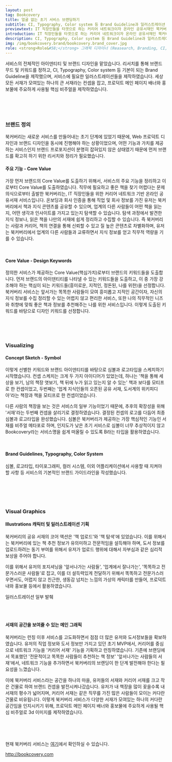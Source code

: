 ```yaml
---
layout: post
tag: Bookcovery
title: 얼굴 없는 초기 서비스 브랜딩하기
subtitle: CI, Typography, Color system 등 Brand Guideline과 일러스트레이션
previewtext: IT 직장인들을 타겟으로 하는 커리어 네트워크이자 온라인 공유서재인 북커버리의 브랜딩 작업입니다. CI, Typography, Color system 등 기본이 되는 Brand Guideline을 잡고, 서비스에 다양하게 사용될 일러스트레이션을 제작하였습니다. 아이덴티티 디자인을 진행하였습니다.
introduction: IT 직장인들을 타겟으로 하는 커리어 네트워크이자 온라인 공유서재인 북커버리의 브랜딩 작업입니다. Book과 Discovery를 합친 Bookcovery(북커버리)는 네트워킹을 통해 직무적으로 필요한 책을 발견, 탐색할 수 있게 해주는 서비스입니다. CI, Typography, Color system 등 기본이 되는 Brand Guideline을 잡고, 서비스에 다양하게 사용될 일러스트레이션을 제작하였습니다. 아이덴티티 디자인을 진행하였습니다.
description: CI, Typography, Color system 등 Brand Guideline과 일러스트레이션
img: /img/bookcovery.brand/bookcovery.brand_cover.jpg
role: <strong>Role&#58;</strong> 그래픽 디자이너 (Reasearch, Branding, CI, Brand Guidelines, Illustrations, Visual Graphics) <br> <strong>Advisor&#58;</strong> PM&디자이너 1명 <br> <strong>Date&#58;</strong> Feb 2020 ~ Apr 2021 <br> <strong>Tools&#58;</strong> Figma, Illustrator, Photoshop, Cinema4D, Lightroom
---
```


서비스의 전체적인 아이덴티티 및 브랜드 디자인을 맡았습니다. 리서치를 통해 브랜드 무드 및 키워드를 정하고, CI, Typography, Color system 등 기본이 되는 Brand Guideline을 제작했으며, 서비스에 필요한 일러스트레이션들을 제작하였습니다. 세상 모든 서재가 모여있는 하나의 큰 서재라는 컨셉을 잡고, 프로덕트 메인 페이지 배너와 홍보물에 주요하게 사용될 핵심 비주얼을 제작하였습니다.

<br><br><br>

### 브랜드 정의

북커버리는 새로운 서비스를 만들어내는 초기 단계에 있었기 때문에, Web 프로덕트 디자인과 브랜드 디자인을 동시에 진행해야 하는 상황이었으며, 어떤 기능과 가치를 제공하는 서비스인지 브랜드 프로포지션이 분명히 잡혀있지 않은 상태였기 때문에 먼저 브랜드를 확고히 하기 위한 리서치와 정리가 필요했습니다. 

#### 주요 기능 - Core Value

가장 먼저 브랜드의 Core Value를 도출하기 위해서, 서비스의 주요 기능을 정리하고 이로부터 Core Value를 도출하였습니다. 직무에 필요하고 좋은 책을 찾기 어렵다는 문제의식으로부터 출발한 북커버리는, IT 직장인들을 위한 커리어 네트워크 기반 온라인 공유서재 서비스입니다. 온보딩과 회사 인증을 통해 직업 및 회사 정보를 가진 유저는 북커버리에서 책과 지식 콘텐츠를 공유할 수 있으며, 업계의 다른 사람들이 어떤 책을 읽는지, 어떤 생각과 인사이트를 가지고 있는지 탐색할 수 있습니다. 탐색 과정에서 발견한 지식 정보나, 읽은 책을 나만의 서재에 쉽게 정리하고 수집할 수 있습니다. 
즉 북커버리는 사람과 커리어, 책의 연결을 통해 신뢰할 수 있고 질 높은 콘텐츠로 차별화하며, 유저는 북커버리에서 업계의 다른 사람들과 교류하면서 지식 정보를 얻고 직무적 역량을 기를 수 있습니다. 

<div class="img_row">
	<img class="col three" src="
    {{ site.baseurl }}/img/bookcovery.brand/bookcovery.brand.01.jpg" alt="" title="bookcovery.brand.01"/>
</div>

<br>

#### Core Value - Design Keywords

<div class="img_row">
	<img class="col three" src="
    {{ site.baseurl }}/img/bookcovery.brand/bookcovery.brand.02.jpg" alt="" title="bookcovery.brand.02"/>
</div>
정의한 서비스가 제공하는 Core Value(핵심가치)로부터 브랜드의 키워드들을 도출합니다. 먼저 브랜드의 아이덴티티를 나타낼 수 있는 키워드들을 도출하고, 이 중 가장 강조해야 하는 핵심이 되는 키워드들(흥미로운, 지적인, 정돈된, 나를 위한)을 선정합니다. 북커버리 서비스는 앞서가는 똑똑한 사람들이 모여 흥미롭고 지적인 공간이자, 자신의 지식 정보를 수집 정리할 수 있는 어렵지 않고 편리한 서비스, 또한 나의 직무적인 니즈와 취향에 맞춰 좋은 책과 정보를 추천해주는 나를 위한 서비스입니다. 이렇게 도출된 키워드를 바탕으로 디자인 키워드를 선정합니다.

<br><br><br>

### Visualizing
#### Concept Sketch - Symbol
이렇게 선별한 키워드와 브랜드 아이덴티티를 바탕으로 심볼과 로고타입을 스케치하기 시작했습니다. 컨셉 스케치는 크게 두 가지 아이디어가 있었는데, 하나는 '책을 통해 세상을 보기, 남의 책장 엿보기, 책 뒤에 누가 읽고 있는지 알 수 있는' 책과 보다를 모티프로 한 컨셉이었고, 두번째는 '업계 지식인들의 오픈된 공유 서재, 도서계의 위키피디아'라는 책장과 책을 모티프로 한 컨셉이었습니다.

다른 사람의 책장을 보는 것은 서비스의 일부 기능이었기 때문에, 추후의 확장성을 위해 '서재'라는 두번째 컨셉을 살리기로 결정하였습니다. 결정된 컨셉의 로고를 다듬어 최종 심볼과 로고타입을 완성했습니다. 심볼은 북커버리가 제공하는 가장 핵심적인 기능인 서재를 비주얼 메타포로 하며, 인지도가 낮은 초기 서비스로 심볼이 너무 추상적이지 않고 Bookcovery라는 서비스명을 쉽게 떠올릴 수 있도록 B라는 타입을 활용하였습니다. 

<div class="img_row">
	<img class="col three" src="
    {{ site.baseurl }}/img/bookcovery.brand/bookcovery.brand.03.jpg" alt="" title="bookcovery.brand.03"/>
</div>
<div class="img_row">
	<img class="col three" src="
    {{ site.baseurl }}/img/bookcovery.brand/bookcovery.brand.04.jpg" alt="" title="bookcovery.brand.04"/>
</div>

<br>

#### Brand Guidelines, Typography, Color System

심볼, 로고타입, 타이포그래피, 컬러 시스템, 이외 어플리케이션에서 사용할 때 지켜야 할 사항 등 서비스의 기본적인 브랜드 가이드라인을 작성했습니다.
<div class="img_row">
	<img class="col three" src="
    {{ site.baseurl }}/img/bookcovery.brand/bookcovery.brand.05.jpg" alt="" title="bookcovery.brand.05"/>
</div>

<br><br><br>

### Visual Graphics

#### Illustrations 캐릭터 및 일러스트레이션 기획

북커버리의 공유 서재의 코어 액션은 '책 업로드'와 '책 탐색'에 있었습니다. 이를 위해서는 북커버리에 있는 책 추천 정보가 유의미하고 전문적임을 설득해야 하며, 도서 정보를 업로드하려는 동기 부여를 위해서 유저가 업로드 행위에 대해서 자부심과 같은 심리적 보상을 주어야 합니다.

이를 위해서 유저의 포지셔닝을 '앞서나가는 사람들', '업계에서 잘나가는', '똑똑하고 전문가스러운 사람들'로 잡고, 이를 더 설득력있게 전달하기 위해서 똑똑하고 전문가스러우면서도, 어렵지 않고 친근한, 생동감 넘치는 느낌의 가상의 캐릭터를 만들어, 프로덕트 내와 홍보물 등에서 활용하였습니다. 

<div class="img_row">
	<img class="col three" src="{{ site.baseurl }}/img/bookcovery.brand/bookcovery.brand.06.jpg" alt="" title="bookcovery.brand.06"/>
</div>
<div class="col three caption">
	일러스트레이션 일부 발췌
</div>

<br><br>

#### 서재의 공간을 보여줄 수 있는 메인 그래픽

북커버리는 런칭 이후 서비스를 고도화하면서 점점 더 많은 유저와 도서정보들을 확보하였습니다. 유저의 직업 정보와 도서 정보만 가지고 있던 초기 MVP에서, 커리어를 중심으로 네트워크 기능을 '커리어 서재' 기능을 기획하고 런칭하였습니다. 기존에 브랜딩에서 목표했던 '전문적이고 똑똑한 사람들이 추천하는 책 정보' '앞서나가는 사람들의 서재'에서, 네트워크 기능을 추가하면서 북커버리의 브랜딩이 한 단계 발전해야 한다는 필요성을 느꼈습니다.

이에 북커버리 서비스라는 공간을 하나의 마을, 유저들의 서재와 커리어 서재를 크고 작은 건물로 하여 브랜드 컨셉을 발전시켜나갔습니다. 유저가 내 책장을 많이 꽂을수록 내 서재의 평수가 넓어지며, 커리어 서재는 같은 직무를 가진 많은 사람들이 모이는 커다란 건물로 비유됩니다. 이렇게 북커버리 서비스가 다양한 서재가 모여있는 하나의 커다란 공간임을 인지시키기 위해, 프로덕트 메인 페이지 배너와 홍보물에 주요하게 사용될 핵심 비주얼로 3d 이미지를 제작하였습니다.

<div class="img_row">
	<img class="col three" src="{{ site.baseurl }}/img/bookcovery.brand/bookcovery.brand.08.jpg" alt="" title="bookcovery.brand.08"/>
</div>



<br><br><br>
현재 북커버리 서비스는 <a class="post-text" href="http://bookcovery.com" target="blank">여기</a>에서 확인하실 수 있습니다.

<a class="post-text" href="http://bookcovery.com" target="blank">http://bookcovery.com</a>
